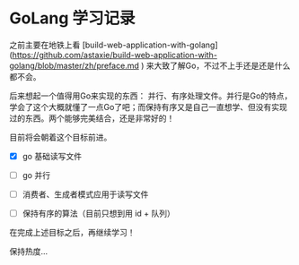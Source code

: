 # GoLang 学习记录

之前主要在地铁上看 [build-web-application-with-golang] (https://github.com/astaxie/build-web-application-with-golang/blob/master/zh/preface.md ) 来大致了解Go，不过不上手还是还是什么都不会。


后来想起一个值得用Go来实现的东西： 并行、有序处理文件。并行是Go的特点，学会了这个大概就懂了一点Go了吧；而保持有序又是自己一直想学、但没有实现过的东西。两个能够完美结合，还是非常好的！

目前将会朝着这个目标前进。

- [x] go 基础读写文件

- [ ] go 并行

- [ ] 消费者、生成者模式应用于读写文件

- [ ] 保持有序的算法（目前只想到用 id + 队列）

在完成上述目标之后，再继续学习！

保持热度...
